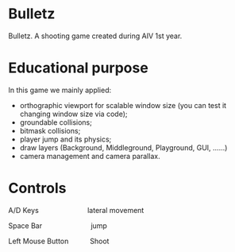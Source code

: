 # Bulletz
Bulletz. A shooting game created during AIV 1st year.

# Educational purpose
In this game we mainly applied:
- orthographic viewport for scalable window size (you can test it changing window size via code);
- groundable collisions;
- bitmask collisions;
- player jump and its physics;
- draw layers (Background, Middleground, Playground, GUI, ......)
- camera management and camera parallax.

# Controls
A/D Keys &nbsp;&nbsp;&nbsp;&nbsp;&nbsp;&nbsp;&nbsp;&nbsp;&nbsp;&nbsp;&nbsp;&nbsp;&nbsp;&nbsp;&nbsp;&nbsp;&nbsp;&nbsp;&nbsp;&nbsp;&nbsp;&nbsp;&nbsp;&nbsp;lateral movement

Space Bar &nbsp;&nbsp;&nbsp;&nbsp;&nbsp;&nbsp;&nbsp;&nbsp;&nbsp;&nbsp;&nbsp;&nbsp;&nbsp;&nbsp;&nbsp;&nbsp;&nbsp;&nbsp;&nbsp;&nbsp;&nbsp;&nbsp;&nbsp;&nbsp;jump

Left Mouse Button &nbsp;&nbsp;&nbsp;&nbsp;&nbsp;&nbsp;&nbsp;&nbsp;&nbsp;&nbsp;Shoot
